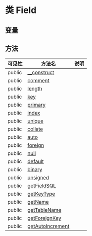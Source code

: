 #  类 Field




## 变量


## 方法


| 可见性 | 方法名 | 说明 |
|--------|-------|------|
| public |[__construct](Field/__construct.md) |  |
| public |[comment](Field/comment.md) |  |
| public |[length](Field/length.md) |  |
| public |[key](Field/key.md) |  |
| public |[primary](Field/primary.md) |  |
| public |[index](Field/index.md) |  |
| public |[unique](Field/unique.md) |  |
| public |[collate](Field/collate.md) |  |
| public |[auto](Field/auto.md) |  |
| public |[foreign](Field/foreign.md) |  |
| public |[null](Field/null.md) |  |
| public |[default](Field/default.md) |  |
| public |[binary](Field/binary.md) |  |
| public |[unsigned](Field/unsigned.md) |  |
| public |[getFieldSQL](Field/getFieldSQL.md) |  |
| public |[getKeyType](Field/getKeyType.md) |  |
| public |[getName](Field/getName.md) |  |
| public |[getTableName](Field/getTableName.md) |  |
| public |[getForeignKey](Field/getForeignKey.md) |  |
| public |[getAutoIncrement](Field/getAutoIncrement.md) |  |
